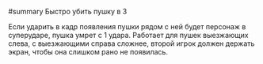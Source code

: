 #summary Быстро убить пушку в 3

Если ударить в кадр появления пушки рядом с ней будет персонаж в суперударе, пушка умрет с 1 удара. Работает для пушек выезжающих слева, с выезжающими справа сложнее, второй игрок должен держать экран, чтобы она слишком рано не появилась.